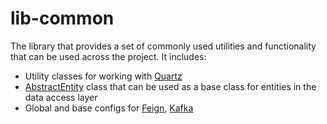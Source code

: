 # lib-common

The library that provides a set of commonly used utilities and functionality that can be used across the project. It
includes:

* Utility classes for working with [Quartz](./src/main/kotlin/com/jet/common/utils/QuartzUtils.kt)
* [AbstractEntity](./src/main/kotlin/com/jet/common/entities/AbstractEntity.kt) class that can be used as a base class
  for entities in the data access layer
* Global and base configs
  for [Feign](./src/main/kotlin/com/jet/common/configs/feign/FeignClientGlobalConfig.kt), [Kafka](./src/main/kotlin/com/jet/common/configs/kafka/KafkaAbstractConfig.kt)